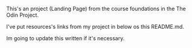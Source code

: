 This's an project (Landing Page) from the course foundations in the The Odin Project. 

I've put resources's links from my project in below os this README.md. 

Im going to update this written if it's necessary.